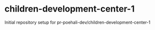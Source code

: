 # children-development-center-1

Initial repository setup for pr-poehali-dev/children-development-center-1